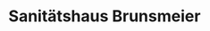 ---
title: "Sanitätshaus Brunsmeier"
url: /dannenberg/sanitaetshaus-brunsmeier/
shop: Sanitätshaus
---